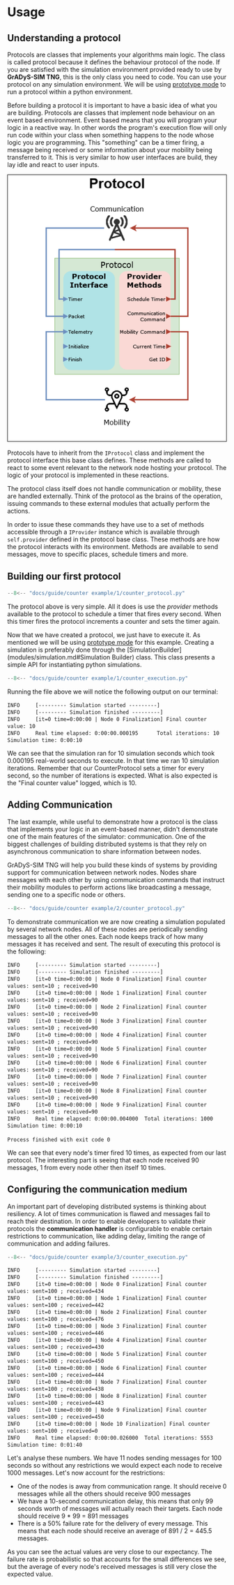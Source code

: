 # Usage
## Understanding a protocol

Protocols are classes that implements your algorithms main logic. The class is
called protocol because it defines the behaviour protocol of the node. If you
are satisfied with the simulation environment provided ready to use by **GrADyS-SIM
TNG**, this is the only class you need to code. You can use your protocol on any
simulation environment. We will be using [prototype mode](execution.md#prototype-mode)
to run a protocol within a python environment.

Before building a protocol it is important to have a basic idea of what you are
building. Protocols are classes that implement node behaviour on an event based
environment. Event based means that you will program your logic in a reactive
way. In other words the program's execution flow will only run code within your
class when something happens to the node whose logic you are programming. This
"something" can be a timer firing, a message being received or some information
about your mobility being transferred to it. This is very similar to how user
interfaces are build, they lay idle and react to user inputs.

![protocol diagram](../assets/protocol_diagram.png)

Protocols have to inherit from the `IProtocol` class and implement the protocol
interface this base class defines. These methods are called to react to some
event relevant to the network node hosting your protocol. The logic of your
protocol is implemented in these reactions.

The protocol class itself does not handle communication or mobility, these are
handled externally. Think of the protocol as the brains of the operation, issuing
commands to these external modules that actually perform the actions.

In order to issue these commands they have use to a set of methods accessible 
through a `IProvider` instance which is available through `self.provider` 
defined in the protocol base class. These methods are how the protocol interacts 
with its environment. Methods are available to send messages, move to specific 
places, schedule timers and more.

## Building our first protocol

``` py title="counter_protocol.py"
--8<-- "docs/guide/counter example/1/counter_protocol.py"
```

The protocol above is very simple. All it does is use the _provider_ methods available
to the protocol to schedule a timer that fires every second. When this timer
fires the protocol increments a counter and sets the timer again.

Now that we have created a protocol, we just have to execute it. As mentioned we
will be using [prototype mode](execution.md#prototype-mode) for this example. Creating
a simulation is preferably done through the [SimulationBuilder](modules/simulation.md#Simulation Builder) 
class. This class presents a simple API for instantiating python simulations. 

``` py title="counter_execution.py"
--8<-- "docs/guide/counter example/1/counter_execution.py"
```


Running the file above we will notice the following output on our terminal:

``` title="Console output"
INFO     [--------- Simulation started ---------]
INFO     [--------- Simulation finished ---------]
INFO     [it=0 time=0:00:00 | Node 0 Finalization] Final counter value: 10
INFO     Real time elapsed: 0:00:00.000195      Total iterations: 10    Simulation time: 0:00:10
```

We can see that the simulation ran for 10 simulation seconds which took 0.000195 
real-world seconds to execute. In that time we ran 10 simulation iterations. Remember
that our CounterProtocol sets a timer for every second, so the number of iterations
is expected. What is also expected is the "Final counter value" logged, which is 10.

## Adding Communication
The last example, while useful to demonstrate how a protocol is the class that 
implements your logic in an event-based manner, didn't demonstrate one of the
main features of the simulator: communication. One of the biggest challenges
of building distributed systems is that they rely on asynchronous communication
to share information between nodes. 

GrADyS-SIM TNG will help you build these kinds of systems by providing support
for communication between network nodes. Nodes share messages with each other by
using communication commands that instruct their mobility modules to perform actions
like broadcasting a message, sending one to a specific node or others.

``` py title="counter_execution.py"
--8<-- "docs/guide/counter example/2/counter_protocol.py"
```

To demonstrate communication we are now creating a simulation populated by several
network nodes. All of these nodes are periodically sending messages to all the other
ones. Each node keeps track of how many messages it has received and sent. The result
of executing this protocol is the following:

``` title="Console output"
INFO     [--------- Simulation started ---------]
INFO     [--------- Simulation finished ---------]
INFO     [it=0 time=0:00:00 | Node 0 Finalization] Final counter values: sent=10 ; received=90
INFO     [it=0 time=0:00:00 | Node 1 Finalization] Final counter values: sent=10 ; received=90
INFO     [it=0 time=0:00:00 | Node 2 Finalization] Final counter values: sent=10 ; received=90
INFO     [it=0 time=0:00:00 | Node 3 Finalization] Final counter values: sent=10 ; received=90
INFO     [it=0 time=0:00:00 | Node 4 Finalization] Final counter values: sent=10 ; received=90
INFO     [it=0 time=0:00:00 | Node 5 Finalization] Final counter values: sent=10 ; received=90
INFO     [it=0 time=0:00:00 | Node 6 Finalization] Final counter values: sent=10 ; received=90
INFO     [it=0 time=0:00:00 | Node 7 Finalization] Final counter values: sent=10 ; received=90
INFO     [it=0 time=0:00:00 | Node 8 Finalization] Final counter values: sent=10 ; received=90
INFO     [it=0 time=0:00:00 | Node 9 Finalization] Final counter values: sent=10 ; received=90
INFO     Real time elapsed: 0:00:00.004000	Total iterations: 1000	Simulation time: 0:00:10

Process finished with exit code 0
```

We can see that every node's timer fired 10 times, as expected from our last protocol. The
interesting part is seeing that each node received 90 messages, 1 from every node other then
itself 10 times.

## Configuring the communication medium
An important part of developing distributed systems is thinking about resiliency. A lot
of times communication is flawed and messages fail to reach their destination. In order
to enable developers to validate their protocols the **communication handler** is 
configurable to enable certain restrictions to communication, like adding delay, limiting
the range of communication and adding failures.

``` py title="counter_execution.py"
--8<-- "docs/guide/counter example/3/counter_execution.py"
```

``` title="Console output"
INFO     [--------- Simulation started ---------]
INFO     [--------- Simulation finished ---------]
INFO     [it=0 time=0:00:00 | Node 0 Finalization] Final counter values: sent=100 ; received=434
INFO     [it=0 time=0:00:00 | Node 1 Finalization] Final counter values: sent=100 ; received=442
INFO     [it=0 time=0:00:00 | Node 2 Finalization] Final counter values: sent=100 ; received=476
INFO     [it=0 time=0:00:00 | Node 3 Finalization] Final counter values: sent=100 ; received=446
INFO     [it=0 time=0:00:00 | Node 4 Finalization] Final counter values: sent=100 ; received=430
INFO     [it=0 time=0:00:00 | Node 5 Finalization] Final counter values: sent=100 ; received=450
INFO     [it=0 time=0:00:00 | Node 6 Finalization] Final counter values: sent=100 ; received=444
INFO     [it=0 time=0:00:00 | Node 7 Finalization] Final counter values: sent=100 ; received=438
INFO     [it=0 time=0:00:00 | Node 8 Finalization] Final counter values: sent=100 ; received=443
INFO     [it=0 time=0:00:00 | Node 9 Finalization] Final counter values: sent=100 ; received=450
INFO     [it=0 time=0:00:00 | Node 10 Finalization] Final counter values: sent=100 ; received=0
INFO     Real time elapsed: 0:00:00.026000	Total iterations: 5553	Simulation time: 0:01:40
```

Let's analyse these numbers. We have 11 nodes sending messages for 100 seconds so without any 
restrictions we would expect each node to receive 1000 messages. Let's now account for the
restrictions:

- One of the nodes is away from communication range. It should receive 0 messages while all the
others should receive 900 messages
- We have a 10-second communication delay, this means that only 99 seconds worth of messages will
actually reach their targets. Each node should receive 9 * 99 = 891 messages 
- There is a 50% failure rate for the delivery of every message. This means that each node should 
receive an average of 891 / 2 = 445.5 messages. 

As you can see the actual values are very close to our expectancy. The failure rate is probabilistic
so that accounts for the small differences we see, but the average of every node's received messages
is still very close the expected value. 